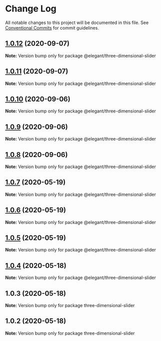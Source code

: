 # Change Log

All notable changes to this project will be documented in this file.
See [Conventional Commits](https://conventionalcommits.org) for commit guidelines.

## [1.0.12](https://github.com/lionel8/vue-cartoon/compare/v1.0.11...v1.0.12) (2020-09-07)

**Note:** Version bump only for package @elegant/three-dimensional-slider





## [1.0.11](https://github.com/lionel8/vue-cartoon/compare/v1.0.10...v1.0.11) (2020-09-07)

**Note:** Version bump only for package @elegant/three-dimensional-slider





## [1.0.10](https://github.com/lionel8/vue-cartoon/compare/v1.0.9...v1.0.10) (2020-09-06)

**Note:** Version bump only for package @elegant/three-dimensional-slider





## [1.0.9](https://github.com/lionel8/vue-cartoon/compare/v1.0.8...v1.0.9) (2020-09-06)

**Note:** Version bump only for package @elegant/three-dimensional-slider





## [1.0.8](https://github.com/lionel8/vue-cartoon/compare/v1.0.7...v1.0.8) (2020-09-06)

**Note:** Version bump only for package @elegant/three-dimensional-slider





## [1.0.7](https://github.com/lionel8/vue-cartoon/compare/v1.0.6...v1.0.7) (2020-05-19)

**Note:** Version bump only for package @elegant/three-dimensional-slider





## [1.0.6](https://github.com/lionel8/vue-cartoon/compare/v1.0.5...v1.0.6) (2020-05-19)

**Note:** Version bump only for package @elegant/three-dimensional-slider





## [1.0.5](https://github.com/lionel8/vue-cartoon/compare/v1.0.4...v1.0.5) (2020-05-19)

**Note:** Version bump only for package @elegant/three-dimensional-slider





## [1.0.4](https://github.com/lionel8/vue-cartoon/compare/v1.0.3...v1.0.4) (2020-05-18)

**Note:** Version bump only for package @elegant/three-dimensional-slider





## 1.0.3 (2020-05-18)

**Note:** Version bump only for package three-dimensional-slider





## 1.0.2 (2020-05-18)

**Note:** Version bump only for package three-dimensional-slider
